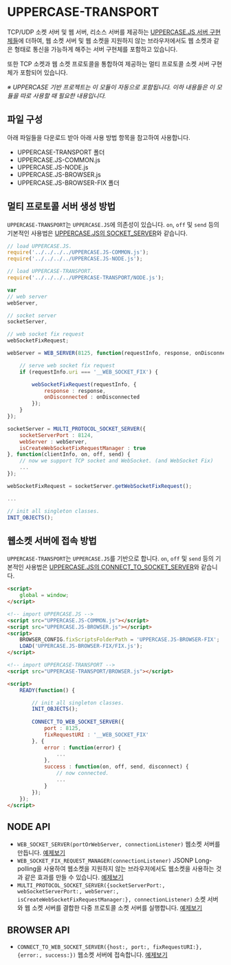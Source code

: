 # UPPERCASE-TRANSPORT
TCP/UDP 소켓 서버 및 웹 서버, 리소스 서버를 제공하는 [UPPERCASE.JS 서버 구현체들](https://github.com/Hanul/UPPERCASE.JS/blob/master/DOC/KR/UPPERCASE.JS-NODE.md#각종-서버-구현체들)에 더하여, 웹 소켓 서버 및 웹 소켓을 지원하지 않는 브라우저에서도 웹 소켓과 같은 형태로 통신을 가능하게 해주는 서버 구현체를 포함하고 있습니다.

또한 TCP 소켓과 웹 소켓 프로토콜을 통합하여 제공하는 멀티 프로토콜 소켓 서버 구현체가 포함되어 있습니다.

*※ UPPERCASE 기반 프로젝트는 이 모듈이 자동으로 포함됩니다. 이하 내용들은 이 모듈을 따로 사용할 때 필요한 내용입니다.*

## 파일 구성
아래 파일들을 다운로드 받아 아래 사용 방법 항목을 참고하여 사용합니다.
* UPPERCASE-TRANSPORT 폴더
* UPPERCASE.JS-COMMON.js
* UPPERCASE.JS-NODE.js
* UPPERCASE.JS-BROWSER.js
* UPPERCASE.JS-BROWSER-FIX 폴더

## 멀티 프로토콜 서버 생성 방법
`UPPERCASE-TRANSPORT`는 `UPPERCASE.JS`에 의존성이 있습니다. `on`, `off` 및 `send` 등의 기본적인 사용법은 [UPPERCASE.JS의 SOCKET_SERVER](https://github.com/Hanul/UPPERCASE.JS/blob/master/DOC/KR/UPPERCASE.JS-NODE.md#각종-서버-구현체들)와 같습니다.

```javascript
// load UPPERCASE.JS.
require('../../../../UPPERCASE.JS-COMMON.js');
require('../../../../UPPERCASE.JS-NODE.js');

// load UPPERCASE-TRANSPORT.
require('../../../../UPPERCASE-TRANSPORT/NODE.js');

var
// web server
webServer,

// socket server
socketServer,

// web socket fix request
webSocketFixRequest;

webServer = WEB_SERVER(8125, function(requestInfo, response, onDisconnected) {

	// serve web socket fix request
	if (requestInfo.uri === '__WEB_SOCKET_FIX') {

		webSocketFixRequest(requestInfo, {
			response : response,
			onDisconnected : onDisconnected
		});
	}
});

socketServer = MULTI_PROTOCOL_SOCKET_SERVER({
	socketServerPort : 8124,
	webServer : webServer,
	isCreateWebSocketFixRequestManager : true
}, function(clientInfo, on, off, send) {
	// now we support TCP socket and WebSocket. (and WebSocket Fix)
	...
});

webSocketFixRequest = socketServer.getWebSocketFixRequest();

...

// init all singleton classes.
INIT_OBJECTS();
```

## 웹소켓 서버에 접속 방법
`UPPERCASE-TRANSPORT`는 `UPPERCASE.JS`를 기반으로 합니다. `on`, `off` 및 `send` 등의 기본적인 사용법은 [UPPERCASE.JS의  CONNECT_TO_SOCKET_SERVER](https://github.com/Hanul/UPPERCASE.JS/blob/master/DOC/KR/UPPERCASE.JS-NODE.md#각종-서버-구현체들)와 같습니다.

```html
<script>
	global = window;
</script>

<!-- import UPPERCASE.JS -->
<script src="UPPERCASE.JS-COMMON.js"></script>
<script src="UPPERCASE.JS-BROWSER.js"></script>
<script>
	BROWSER_CONFIG.fixScriptsFolderPath = 'UPPERCASE.JS-BROWSER-FIX';
	LOAD('UPPERCASE.JS-BROWSER-FIX/FIX.js');
</script>

<!-- import UPPERCASE-TRANSPORT -->
<script src="UPPERCASE-TRANSPORT/BROWSER.js"></script>

<script>
	READY(function() {

	    // init all singleton classes.
		INIT_OBJECTS();
		
		CONNECT_TO_WEB_SOCKET_SERVER({
        	port : 8125,
        	fixRequestURI : '__WEB_SOCKET_FIX'
        }, {
        	error : function(error) {
        		...
        	},
        	success : function(on, off, send, disconnect) {
        	    // now connected.
        	    ...
        	}
        });
	});
</script>
```

## NODE API
* `WEB_SOCKET_SERVER(portOrWebServer, connectionListener)` 웹소켓 서버를 만듭니다. [예제보기](https://github.com/UPPERCASE-Series/UPPERCASE/blob/master/EXAMPLES/TRANSPORT/NODE/SERVER/WEB_SOCKET_SERVER.js)
* `WEB_SOCKET_FIX_REQUEST_MANAGER(connectionListener)` JSONP Long-polling을 사용하여 웹소켓을 지원하지 않는 브라우저에서도 웹소켓을 사용하는 것과 같은 효과를 만들 수 있습니다. [예제보기](https://github.com/UPPERCASE-Series/UPPERCASE/blob/master/EXAMPLES/TRANSPORT/NODE/SERVER/WEB_SOCKET_SERVER.js)
* `MULTI_PROTOCOL_SOCKET_SERVER({socketServerPort:, webSocketServerPort:, webServer:, isCreateWebSocketFixRequestManager:}, connectionListener)` 소켓 서버와 웹 소켓 서버를 결합한 다중 프로토콜 소켓 서버를 실행합니다. [예제보기](https://github.com/UPPERCASE-Series/UPPERCASE/blob/master/EXAMPLES/TRANSPORT/NODE/SERVER/MULTI_PROTOCOL_SOCKET_SERVER.js)


## BROWSER API
* `CONNECT_TO_WEB_SOCKET_SERVER({host:, port:, fixRequestURI:}, {error:, success:})` 웹소켓 서버에 접속합니다. [예제보기](https://github.com/UPPERCASE-Series/UPPERCASE/blob/master/EXAMPLES/TRANSPORT/BROWSER/CONNECT_TO_WEB_SOCKET_SERVER.js)